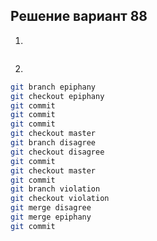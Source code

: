 ## Решение вариант 88 
 1. 
```bash
``` 
2.
```bash
git branch epiphany
git checkout epiphany
git commit
git commit
git commit
git checkout master
git branch disagree
git checkout disagree
git commit
git checkout master
git commit
git branch violation
git checkout violation
git merge disagree
git merge epiphany
git commit
```